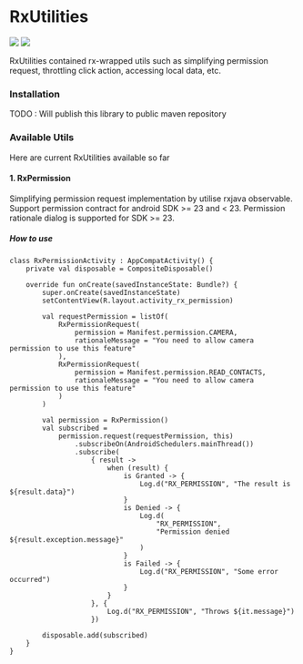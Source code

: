 # RxUtilities

![](https://img.shields.io/badge/version-0.0.1-blue.svg) ![](https://travis-ci.org/joemccann/dillinger.svg?branch=master) 

RxUtilities contained rx-wrapped utils such as simplifying permission request, throttling click action, accessing local data, etc.

### Installation
TODO : Will publish this library to public maven repository

### Available Utils
Here are current RxUtilities available so far

#### 1. RxPermission
Simplifying permission request implementation by utilise rxjava observable. Support  permission contract for android SDK >= 23 and < 23.
Permission rationale dialog is supported for SDK >= 23.
##### How to use

```
class RxPermissionActivity : AppCompatActivity() {
    private val disposable = CompositeDisposable()

    override fun onCreate(savedInstanceState: Bundle?) {
        super.onCreate(savedInstanceState)
        setContentView(R.layout.activity_rx_permission)

        val requestPermission = listOf(
            RxPermissionRequest(
                permission = Manifest.permission.CAMERA,
                rationaleMessage = "You need to allow camera permission to use this feature"
            ),
            RxPermissionRequest(
                permission = Manifest.permission.READ_CONTACTS,
                rationaleMessage = "You need to allow camera permission to use this feature"
            )
        )

        val permission = RxPermission()
        val subscribed =
            permission.request(requestPermission, this)
                .subscribeOn(AndroidSchedulers.mainThread())
                .subscribe(
                    { result ->
                        when (result) {
                            is Granted -> {
                                Log.d("RX_PERMISSION", "The result is ${result.data}")
                            }
                            is Denied -> {
                                Log.d(
                                    "RX_PERMISSION",
                                    "Permission denied ${result.exception.message}"
                                )
                            }
                            is Failed -> {
                                Log.d("RX_PERMISSION", "Some error occurred")
                            }
                        }
                    }, {
                        Log.d("RX_PERMISSION", "Throws ${it.message}")
                    })

        disposable.add(subscribed)
    }
}
```